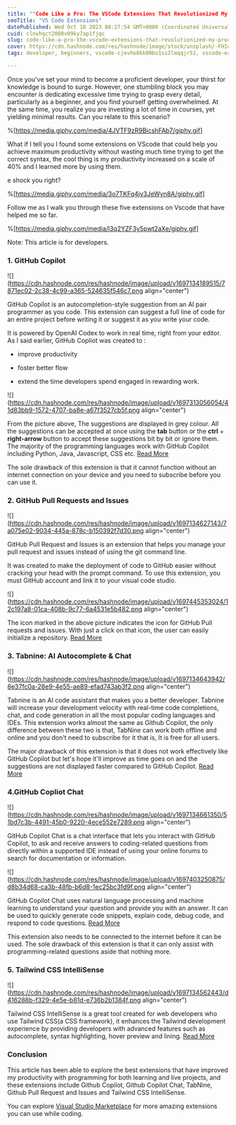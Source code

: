 ```yaml
---
title: ""Code Like a Pro: The VSCode Extensions That Revolutionized My Process""
seoTitle: "VS Code Extensions"
datePublished: Wed Oct 18 2023 08:27:54 GMT+0000 (Coordinated Universal Time)
cuid: clnvhqct2000v09ky7ap1fjqc
slug: code-like-a-pro-the-vscode-extensions-that-revolutionized-my-process
cover: https://cdn.hashnode.com/res/hashnode/image/stock/unsplash/-FHIdRVGets/upload/335f64768e2387bed3ed4c6d76ecda4e.jpeg
tags: developer, beginners, vscode-cjevho8kk00bo1ss2lmqqjr51, vscode-extensions, vscode-tips

---
```


Once you've set your mind to become a proficient developer, your thirst for knowledge is bound to surge. However, one stumbling block you may encounter is dedicating excessive time trying to grasp every detail, particularly as a beginner, and you find yourself getting overwhelmed. At the same time, you realize you are investing a lot of time in courses, yet yielding minimal results. Can you relate to this scenario?

%[https://media.giphy.com/media/4JVTF9zR9BicshFAb7/giphy.gif] 

What if I tell you I found some extensions on VScode that could help you achieve maximum productivity without wasting much time trying to get the correct syntax, the cool thing is my productivity increased on a scale of 40% and I learned more by using them.

e shock you right?

%[https://media.giphy.com/media/3o7TKFq4jy3JeWyn8A/giphy.gif] 

Follow me as I walk you through these five extensions on Vscode that have helped me so far.

%[https://media.giphy.com/media/l3q2YZF3y5pwt2aXe/giphy.gif] 

Note: This article is for developers.

### 1\. GitHub Copilot

![](https://cdn.hashnode.com/res/hashnode/image/upload/v1697134189515/7871ec02-2c38-4c99-a365-524635f546c7.png align="center")

GitHub Copilot is an autocompletion-style suggestion from an AI pair programmer as you code. This extension can suggest a full line of code for an entire project before writing it or suggest it as you write your code.

It is powered by OpenAI Codex to work in real time, right from your editor. As I said earlier, GitHub Copliot was created to :

* improve productivity
    
* foster better flow
    
* extend the time developers spend engaged in rewarding work.
    

![](https://cdn.hashnode.com/res/hashnode/image/upload/v1697313056054/41d83bb9-1572-4707-ba8e-a67f3527cb5f.png align="center")

From the picture above, The suggestions are displayed in grey colour. All the suggestions can be accepted at once using the **tab** button or the **ctrl** + **right-arrow** button to accept these suggestions bit by bit or ignore them. The majority of the programming languages work with GitHub Copilot including Python, Java, Javascript, CSS etc. [Read More](https://marketplace.visualstudio.com/items?itemName=GitHub.copilotvs&ssr=false#overview)

The sole drawback of this extension is that it cannot function without an internet connection on your device and you need to subscribe before you can use it.

### 2\. GitHub Pull Requests and Issues

![](https://cdn.hashnode.com/res/hashnode/image/upload/v1697134627143/7a075e02-9034-445a-878c-b150392f7d30.png align="center")

GitHub Pull Request and Issues is an extension that helps you manage your pull request and issues instead of using the git command line.

It was created to make the deployment of code to GitHub easier without cracking your head with the prompt command. To use this extension, you must GitHub account and link it to your visual code studio.

![](https://cdn.hashnode.com/res/hashnode/image/upload/v1697445353024/12c197a8-01ca-408b-9c77-6a4531e5b482.png align="center")

The icon marked in the above picture indicates the icon for GitHub Pull requests and issues. With just a click on that icon, the user can easily initialize a repository. [Read More](https://learn.microsoft.com/en-us/training/paths/get-started-github-and-visual-studio-code/)

### 3\. **Tabnine: AI Autocomplete & Chat**

![](https://cdn.hashnode.com/res/hashnode/image/upload/v1697134643942/8e37fc0a-28e9-4e55-ae89-efad743ab3f2.png align="center")

Tabnine is an AI code assistant that makes you a better developer. Tabnine will increase your development velocity with real-time code completions, chat, and code generation in all the most popular coding languages and IDEs. This extension works almost the same as Github Copilot, the only difference between these two is that, TabNine can work both offline and online and you don't need to subscribe for it that is, It is free for all users.

The major drawback of this extension is that it does not work effectively like GitHub Copilot but let's hope it'll improve as time goes on and the suggestions are not displayed faster compared to GitHub Copilot. [Read More](https://marketplace.visualstudio.com/items?itemName=TabNine.tabnine-vscode)

### 4.GitHub Copliot Chat

![](https://cdn.hashnode.com/res/hashnode/image/upload/v1697134661350/51bd7c3b-4491-45b0-9220-4ece552e7289.png align="center")

GitHub Copilot Chat is a chat interface that lets you interact with GitHub Copilot, to ask and receive answers to coding-related questions from directly within a supported IDE instead of using your online forums to search for documentation or information.

![](https://cdn.hashnode.com/res/hashnode/image/upload/v1697403250875/d8b34d68-ca3b-48fb-b6d8-1ec25bc3fd9f.png align="center")

GitHub Copilot Chat uses natural language processing and machine learning to understand your question and provide you with an answer. It can be used to quickly generate code snippets, explain code, debug code, and respond to code questions. [Read More](https://docs.github.com/en/copilot/github-copilot-chat/about-github-copilot-chat)

This extension also needs to be connected to the internet before it can be used. The sole drawback of this extension is that it can only assist with programming-related questions aside that nothing more.

### **5\. Tailwind CSS IntelliSense**

![](https://cdn.hashnode.com/res/hashnode/image/upload/v1697134562443/d416288b-f329-4e5e-b81d-e736b2b1384f.png align="center")

Tailwind CSS IntelliSense is a great tool created for web developers who use Tailwind CSS(a CSS framework), it enhances the Tailwind development experience by providing developers with advanced features such as autocomplete, syntax highlighting, hover preview and lining. [Read More](https://marketplace.visualstudio.com/items?itemName=bradlc.vscode-tailwindcss)

### Conclusion

This article has been able to explore the best extensions that have improved my productivity with programming for both learning and live projects, and these extensions include Github Copilot, Github Copilot Chat, TabNine, Github Pull Request and Issues and Tailwind CSS IntelliSense.

You can explore [Visual Studio Marketplace](https://marketplace.visualstudio.com/) for more amazing extensions you can use while coding.
